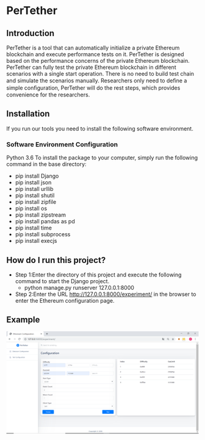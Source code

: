 # PerTether
## Introduction
PerTether is a tool that can automatically initialize a private Ethereum blockchain and execute performance tests on it. PerTether is designed based on the performance concerns of the private Ethereum blockchain. PerTether can fully test the private Ethereum blockchain in different scenarios with a single start operation. There is no need to build test chain and simulate the scenarios manually. Researchers only need to deﬁne a simple conﬁguration, PerTether will do the rest steps, which provides convenience for the researchers. 
## Installation
If you run our tools you need to install the following software environment.
### Software Environment Configuration
Python 3.6
To install the package to your computer, simply run the following command in the base directory:
* pip install Django
* pip install json
* pip install urllib
* pip install shutil
* pip install zipfile
* pip install os
* pip install zipstream
* pip install pandas as pd
* pip install time
* pip install subprocess
* pip install execjs
## How do I run this project?
* Step 1:Enter the directory of this project and execute the following command to start the Django project.
  * python manage.py runserver 127.0.0.1:8000
* Step 2:Enter the URL http://127.0.0.1:8000/experiment/ in the browser to enter the Ethereum configuration page.
## Example
![](https://github.com/morethanbest/PerTether/blob/master/gui/static/images/config.png)
